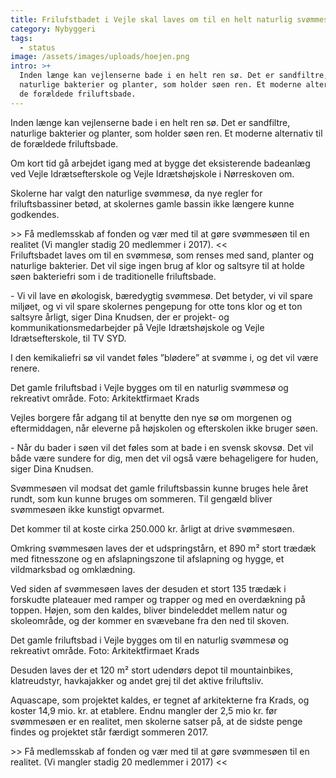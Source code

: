 ```yaml
---
title: Frilufstbadet i Vejle skal laves om til en helt naturlig svømmesø
category: Nybyggeri
tags:
  - status
image: /assets/images/uploads/hoejen.png
intro: >+
  Inden længe kan vejlenserne bade i en helt ren sø. Det er sandfiltre,
  naturlige bakterier og planter, som holder søen ren. Et moderne alternativ til
  de forældede friluftsbade.
---
```

Inden længe kan vejlenserne bade i en helt ren sø. Det er sandfiltre, naturlige bakterier og planter, som holder søen ren. Et moderne alternativ til de forældede friluftsbade.



Om kort tid gå arbejdet igang med at bygge det eksisterende badeanlæg ved Vejle Idrætsefterskole og Vejle Idrætshøjskole i Nørreskoven om.



Skolerne har valgt den naturlige svømmesø, da nye regler for friluftsbassiner betød, at skolernes gamle bassin ikke længere kunne godkendes.



\>> Få medlemsskab af fonden og vær med til at gøre svømmesøen til en realitet (Vi mangler stadig 20 medlemmer i 2017). <<\
Friluftsbadet laves om til en svømmesø, som renses med sand, planter og naturlige bakterier. Det vil sige ingen brug af klor og saltsyre til at holde søen bakteriefri som i de traditionelle friluftsbade.



\- Vi vil lave en økologisk, bæredygtig svømmesø. Det betyder, vi vil spare miljøet, og vi vil spare skolernes pengepung for otte tons klor og et ton saltsyre årligt, siger Dina Knudsen, der er projekt- og kommunikationsmedarbejder på Vejle Idrætshøjskole og Vejle Idrætsefterskole, til TV SYD.



I den kemikaliefri sø vil vandet føles ”blødere” at svømme i, og det vil være renere.



Det gamle friluftsbad i Vejle bygges om til en naturlig svømmesø og rekreativt område. Foto: Arkitektfirmaet Krads



Vejles borgere får adgang til at benytte den nye sø om morgenen og eftermiddagen, når eleverne på højskolen og efterskolen ikke bruger søen.



\- Når du bader i søen vil det føles som at bade i en svensk skovsø. Det vil både være sundere for dig, men det vil også være behageligere for huden, siger Dina Knudsen.



Svømmesøen vil modsat det gamle friluftsbassin kunne bruges hele året rundt, som kun kunne bruges om sommeren.  Til gengæld bliver svømmesøen ikke kunstigt opvarmet.



Det kommer til at koste cirka 250.000 kr. årligt at drive svømmesøen.



Omkring svømmesøen laves der et udspringstårn, et 890 m² stort trædæk med fitnesszone og en afslapningszone til afslapning og hygge, et vildmarksbad og omklædning.



Ved siden af svømmesøen laves der desuden et stort 135 trædæk i forskudte plateauer med ramper og trapper og med en overdækning på toppen. Højen, som den kaldes, bliver bindeleddet mellem natur og skoleområde, og der kommer en svævebane fra den ned til skoven.



Det gamle friluftsbad i Vejle bygges om til en naturlig svømmesø og rekreativt område. Foto: Arkitektfirmaet Krads



Desuden laves der et 120 m² stort udendørs depot til mountainbikes, klatreudstyr, havkajakker og andet grej til det aktive friluftsliv.



Aquascape, som projektet kaldes, er tegnet af arkitekterne fra Krads, og koster 14,9 mio. kr. at etablere. Endnu mangler der 2,5 mio kr. før svømmesøen er en realitet, men skolerne satser på, at de sidste penge findes og projektet står færdigt sommeren 2017.



\>> Få medlemsskab af fonden og vær med til at gøre svømmesøen til en realitet. (Vi mangler stadig 20 medlemmer i 2017) <<
